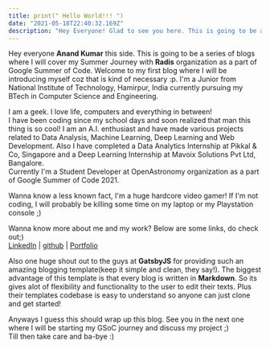 ```yaml
---
title: print(" Hello World!!! ")
date: "2021-05-18T22:40:32.169Z"
description: "Hey Everyone! Glad to see you here. This is going to be a series of blogs where I cover my Summer Journey with <b>Radis</b> as part of Google Summer of Code. Wanna know more about me? Click the link above ;)"
---
```


Hey everyone <b>Anand Kumar</b> this side. This is going to be a series of blogs where I will cover my Summer Journey with <b>Radis</b> organization as a part of Google Summer of Code. Welcome to my first blog where I will be introducing myself coz that is kind of necessary :p. I'm a Junior from National
Institute of Technology, Hamirpur, India currently pursuing my BTech in Computer Science and Engineering.<br>

I am a geek. I love life, computers and everything in between!<br>
I have been coding since my school days and soon realized that man this thing is so cool!
I am an A.I. enthusiast and have made various projects related to Data Analysis, Machine Learning, Deep Learning
and Web Development. Also I have completed a Data Analytics Internship at Pikkal & Co, Singapore and a 
Deep Learning Internship at Mavoix Solutions Pvt Ltd, Bangalore.<br>
Currently I'm a Student Developer at OpenAstronomy organization as a part of Google Summer of Code 2021. <br>

Wanna know a less known fact, I'm a huge hardcore video gamer! If I'm not coding, I will probably be killing some time 
on my laptop or my Playstation console ;)
 


Wanna know more about me and my work? Below are some links, do check out;)<br>
[LinkedIn](https://www.linkedin.com/in/anand-kumar-83896717a/) | [github](https://github.com/anandxkumar)
| [Portfolio](https://anandkumar.netlify.app/)


Also one huge shout out to the guys at <b>GatsbyJS</b> for providing such an amazing blogging template(keep it simple and clean, they say!).
The biggest advantage of this template is that every blog is written in <b>Markdown</b>. So its gives alot of flexibility and functionality 
to the user to edit their texts. Plus their templates codebase is easy to understand so anyone can just clone and get started!

Anyways I guess this should wrap up this blog. See you in the next one where I will be starting my GSoC journey and discuss my project ;)<br>
Till then take care and ba-bye :)